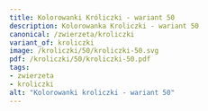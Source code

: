 ```yaml
---
title: Kolorowanki Króliczki - wariant 50
description: Kolorowanka Kroliczki - wariant 50
canonical: /zwierzeta/kroliczki
variant_of: kroliczki
image: /kroliczki/50/kroliczki-50.svg
pdf: /kroliczki/50/kroliczki-50.pdf
tags:
- zwierzeta
- kroliczki
alt: "Kolorowanki kroliczki - wariant 50"
---
```

